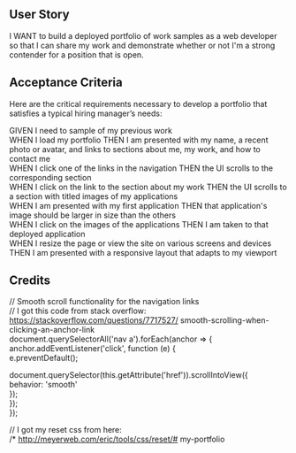 ## User Story

I WANT to build a deployed portfolio of work samples as a web developer so that I can share my work and demonstrate whether or not I'm a strong contender for a position that is open.

## Acceptance Criteria

Here are the critical requirements necessary to develop a portfolio that satisfies a typical hiring manager’s needs:<br>

GIVEN I need to sample of my previous work<br>
WHEN I load my portfolio
THEN I am presented with my name, a recent photo or avatar, and links to sections about me, my work, and how to contact me<br>
WHEN I click one of the links in the navigation
THEN the UI scrolls to the corresponding section<br>
WHEN I click on the link to the section about my work
THEN the UI scrolls to a section with titled images of my applications<br>
WHEN I am presented with my first application
THEN that application's image should be larger in size than the others<br>
WHEN I click on the images of the applications
THEN I am taken to that deployed application<br>
WHEN I resize the page or view the site on various screens and devices
THEN I am presented with a responsive layout that adapts to my viewport

## Credits

// Smooth scroll functionality for the navigation links<br>
// I got this code from stack overflow: https://stackoverflow.com/questions/7717527/
smooth-scrolling-when-clicking-an-anchor-link<br>
document.querySelectorAll('nav a').forEach(anchor => {<br>
anchor.addEventListener('click', function (e) {<br>
e.preventDefault();<br>

document.querySelector(this.getAttribute('href')).scrollIntoView({<br>
    behavior: 'smooth'<br>
});<br>
   });<br>
});

// I got my reset css from here:<br>
/* http://meyerweb.com/eric/tools/css/reset/# my-portfolio
